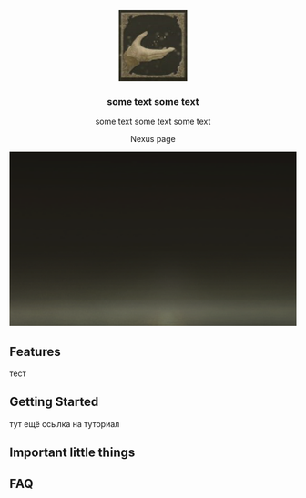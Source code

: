 <p align="center">
  <a target="blank"><img src="src/images/icon.jpg" width="120" alt="MF Logo" /></a>
</p>

<h3 align="center">some text some text</h3>
<p align="center">some text some text some text</p>
<p align="center">Nexus page</p>
<p align="center">
  <a target="blank"><img src="src/images/template.png" alt="MF Logo" /></a>
</p>


## Features
тест

## Getting Started
тут ещё ссылка на туториал

## Important little things

## FAQ